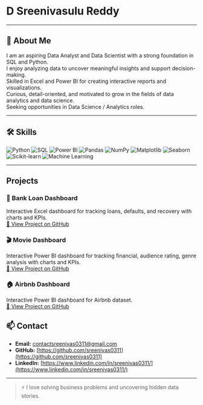 # D Sreenivasulu Reddy

---

## 👋 About Me

I am an aspiring Data Analyst and Data Scientist with a strong foundation in SQL and Python.  
I enjoy analyzing data to uncover meaningful insights and support decision-making.  
Skilled in Excel and Power BI for creating interactive reports and visualizations.  
Curious, detail-oriented, and motivated to grow in the fields of data analytics and data science.  
Seeking opportunities in Data Science / Analytics roles.

---

## 🛠 Skills

![Python](https://img.shields.io/badge/Python-3776AB?style=for-the-badge&logo=python&logoColor=white)
![SQL](https://img.shields.io/badge/SQL-00758F?style=for-the-badge&logo=mysql&logoColor=white)
![Power BI](https://img.shields.io/badge/Power%20BI-F2C811?style=for-the-badge&logo=microsoft-power-bi&logoColor=black)
![Pandas](https://img.shields.io/badge/Pandas-150458?style=for-the-badge&logo=pandas&logoColor=white)
![NumPy](https://img.shields.io/badge/NumPy-013243?style=for-the-badge&logo=numpy&logoColor=white)
![Matplotlib](https://img.shields.io/badge/Matplotlib-F37626?style=for-the-badge&logo=matplotlib&logoColor=white)
![Seaborn](https://img.shields.io/badge/Seaborn-4B8BBE?style=for-the-badge)
![Scikit-learn](https://img.shields.io/badge/Scikit--learn-F7931E?style=for-the-badge&logo=scikit-learn&logoColor=white)
![Machine Learning](https://img.shields.io/badge/Machine_Learning-FF6F00?style=for-the-badge)

---
## Projects

### 🏦 Bank Loan Dashboard
Interactive Excel dashboard for tracking loans, defaults, and recovery with charts and KPIs.  
[🔗 View Project on GitHub](https://github.com/sreenivas0311/Bank_loan_Dashboard)

### 🎬 Movie Dashboard 
Interactive Power BI dashboard for tracking financial, audience rating, genre analysis with charts and KPIs.  
[🔗 View Project on GitHub](https://github.com/sreenivas0311/Movie_Dashboard_powerbi)

### 🏠 Airbnb Dashboard
Interactive Power BI dashboard for Airbnb dataset.  
[🔗 View Project on GitHub](https://github.com/sreenivas0311/airbnb_dashboard)


## 📫 Contact

- **Email:** [contactsreenivas0311@gmail.com](mailto:contactsreenivas0311@gmail.com)  
- **GitHub:** [https://github.com/sreenivas0311](https://github.com/sreenivas0311)  
- **LinkedIn:** [https://www.linkedin.com/in/sreenivas0311/](https://www.linkedin.com/in/sreenivas0311/)


---

> ⚡ I love solving business problems and uncovering hidden data stories.
